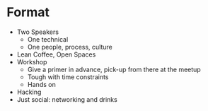 # Format

* Two Speakers
  * One technical
  * One people, process, culture
* Lean Coffee, Open Spaces
* Workshop
  * Give a primer in advance, pick-up from there at the meetup
  * Tough with time constraints
  * Hands on
* Hacking
* Just social: networking and drinks
